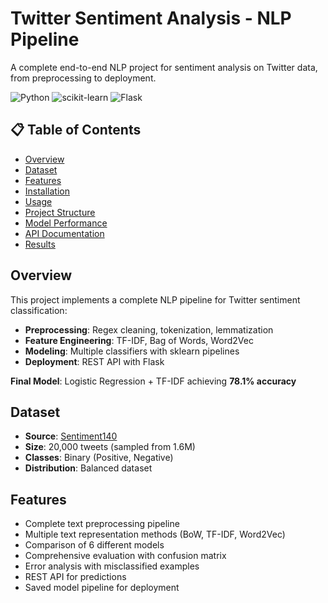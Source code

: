 # Twitter Sentiment Analysis - NLP Pipeline

A complete end-to-end NLP project for sentiment analysis on Twitter data, from preprocessing to deployment.

![Python](https://img.shields.io/badge/python-3.8+-blue.svg)
![scikit-learn](https://img.shields.io/badge/scikit--learn-1.3+-orange.svg)
![Flask](https://img.shields.io/badge/flask-2.0+-green.svg)

## 📋 Table of Contents
- [Overview](#overview)
- [Dataset](#dataset)
- [Features](#features)
- [Installation](#installation)
- [Usage](#usage)
- [Project Structure](#project-structure)
- [Model Performance](#model-performance)
- [API Documentation](#api-documentation)
- [Results](#results)

## Overview

This project implements a complete NLP pipeline for Twitter sentiment classification:
- **Preprocessing**: Regex cleaning, tokenization, lemmatization
- **Feature Engineering**: TF-IDF, Bag of Words, Word2Vec
- **Modeling**: Multiple classifiers with sklearn pipelines
- **Deployment**: REST API with Flask

**Final Model**: Logistic Regression + TF-IDF achieving **78.1% accuracy**

## Dataset

- **Source**: [Sentiment140](http://help.sentiment140.com/for-students/)
- **Size**: 20,000 tweets (sampled from 1.6M)
- **Classes**: Binary (Positive, Negative)
- **Distribution**: Balanced dataset

## Features

-  Complete text preprocessing pipeline
-  Multiple text representation methods (BoW, TF-IDF, Word2Vec)
-  Comparison of 6 different models
-  Comprehensive evaluation with confusion matrix
-  Error analysis with misclassified examples
-  REST API for predictions
-  Saved model pipeline for deployment
